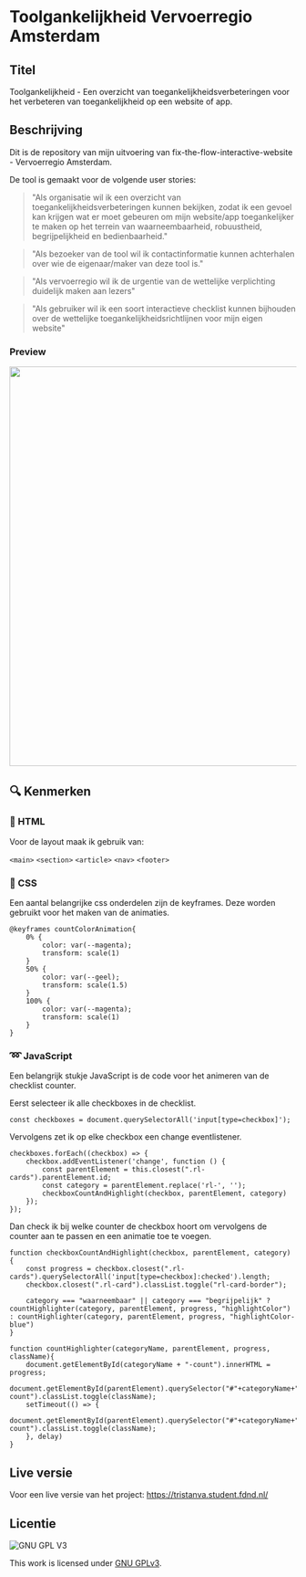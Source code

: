 # Toolgankelijkheid Vervoerregio Amsterdam

## Titel
Toolgankelijkheid - Een overzicht van toegankelijkheidsverbeteringen voor het verbeteren van toegankelijkheid op een website of app.

## Beschrijving
Dit is de repository van mijn uitvoering van fix-the-flow-interactive-website - Vervoerregio Amsterdam.

De tool is gemaakt voor de volgende user stories: 
> "Als organisatie wil ik een overzicht van toegankelijkheidsverbeteringen kunnen bekijken, zodat ik een gevoel kan krijgen wat er moet gebeuren om mijn website/app toegankelijker te maken op het terrein van waarneembaarheid, robuustheid, begrijpelijkheid en bedienbaarheid."

> "Als bezoeker van de tool wil ik contactinformatie kunnen achterhalen over wie de eigenaar/maker van deze tool is."

> "Als vervoerregio wil ik de urgentie van de wettelijke verplichting duidelijk maken aan lezers"

> "Als gebruiker wil ik een soort interactieve checklist kunnen bijhouden over de wettelijke toegankelijkheidsrichtlijnen voor mijn eigen website"

### Preview
<img src="https://user-images.githubusercontent.com/43402897/211406138-d0321700-9f5e-4970-8792-a123b1fc96d0.png" width=700>

## :mag: Kenmerken

### :page_facing_up: HTML

Voor de layout maak ik gebruik van: 

  `<main>`
  `<section>`
  `<article>`
  `<nav>`
  `<footer>`
  
### :art: CSS

Een aantal belangrijke css onderdelen zijn de keyframes. Deze worden gebruikt voor het maken van de animaties.

```
@keyframes countColorAnimation{
    0% {
        color: var(--magenta);
        transform: scale(1) 
    }
    50% {
        color: var(--geel);
        transform: scale(1.5) 
    }
    100% {
        color: var(--magenta);
        transform: scale(1) 
    }
}
```


### :loop: JavaScript

Een belangrijk stukje JavaScript is de code voor het animeren van de checklist counter.

Eerst selecteer ik alle checkboxes in de checklist.
```
const checkboxes = document.querySelectorAll('input[type=checkbox]');
```

Vervolgens zet ik op elke checkbox een change eventlistener.
```
checkboxes.forEach((checkbox) => {
    checkbox.addEventListener('change', function () {
        const parentElement = this.closest(".rl-cards").parentElement.id;
        const category = parentElement.replace('rl-', '');
        checkboxCountAndHighlight(checkbox, parentElement, category)
    });
});
```

Dan check ik bij welke counter de checkbox hoort om vervolgens de counter aan te passen en een animatie toe te voegen.
```
function checkboxCountAndHighlight(checkbox, parentElement, category) {
    const progress = checkbox.closest(".rl-cards").querySelectorAll('input[type=checkbox]:checked').length;
    checkbox.closest(".rl-card").classList.toggle("rl-card-border");

    category === "waarneembaar" || category === "begrijpelijk" ? countHighlighter(category, parentElement, progress, "highlightColor") : countHighlighter(category, parentElement, progress, "highlightColor-blue")
}

function countHighlighter(categoryName, parentElement, progress, className){
    document.getElementById(categoryName + "-count").innerHTML = progress;
    document.getElementById(parentElement).querySelector("#"+categoryName+"-count").classList.toggle(className);
    setTimeout(() => {
        document.getElementById(parentElement).querySelector("#"+categoryName+"-count").classList.toggle(className);
    }, delay)
}
```

## Live versie
Voor een live versie van het project: https://tristanva.student.fdnd.nl/

## Licentie

![GNU GPL V3](https://www.gnu.org/graphics/gplv3-127x51.png)

This work is licensed under [GNU GPLv3](./LICENSE).
